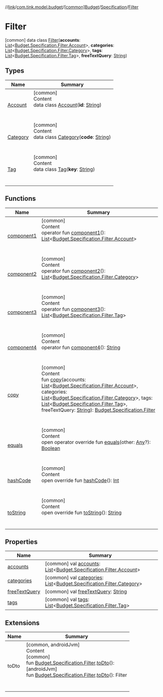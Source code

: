 //[link](../../../../index.md)/[com.tink.model.budget](../../../index.md)/[[common]Budget](../../index.md)/[Specification](../index.md)/[Filter](index.md)



# Filter  
 [common] data class [Filter](index.md)(**accounts**: [List](https://kotlinlang.org/api/latest/jvm/stdlib/kotlin.collections/-list/index.html)<[Budget.Specification.Filter.Account](-account/index.md)>, **categories**: [List](https://kotlinlang.org/api/latest/jvm/stdlib/kotlin.collections/-list/index.html)<[Budget.Specification.Filter.Category](-category/index.md)>, **tags**: [List](https://kotlinlang.org/api/latest/jvm/stdlib/kotlin.collections/-list/index.html)<[Budget.Specification.Filter.Tag](-tag/index.md)>, **freeTextQuery**: [String](https://kotlinlang.org/api/latest/jvm/stdlib/kotlin/-string/index.html))   


## Types  
  
|  Name|  Summary| 
|---|---|
| <a name="com.tink.model.budget/Budget.Specification.Filter.Account///PointingToDeclaration/"></a>[Account](-account/index.md)| <a name="com.tink.model.budget/Budget.Specification.Filter.Account///PointingToDeclaration/"></a>[common]  <br>Content  <br>data class [Account](-account/index.md)(**id**: [String](https://kotlinlang.org/api/latest/jvm/stdlib/kotlin/-string/index.html))  <br><br><br>
| <a name="com.tink.model.budget/Budget.Specification.Filter.Category///PointingToDeclaration/"></a>[Category](-category/index.md)| <a name="com.tink.model.budget/Budget.Specification.Filter.Category///PointingToDeclaration/"></a>[common]  <br>Content  <br>data class [Category](-category/index.md)(**code**: [String](https://kotlinlang.org/api/latest/jvm/stdlib/kotlin/-string/index.html))  <br><br><br>
| <a name="com.tink.model.budget/Budget.Specification.Filter.Tag///PointingToDeclaration/"></a>[Tag](-tag/index.md)| <a name="com.tink.model.budget/Budget.Specification.Filter.Tag///PointingToDeclaration/"></a>[common]  <br>Content  <br>data class [Tag](-tag/index.md)(**key**: [String](https://kotlinlang.org/api/latest/jvm/stdlib/kotlin/-string/index.html))  <br><br><br>


## Functions  
  
|  Name|  Summary| 
|---|---|
| <a name="com.tink.model.budget/Budget.Specification.Filter/component1/#/PointingToDeclaration/"></a>[component1](component1.md)| <a name="com.tink.model.budget/Budget.Specification.Filter/component1/#/PointingToDeclaration/"></a>[common]  <br>Content  <br>operator fun [component1](component1.md)(): [List](https://kotlinlang.org/api/latest/jvm/stdlib/kotlin.collections/-list/index.html)<[Budget.Specification.Filter.Account](-account/index.md)>  <br><br><br>
| <a name="com.tink.model.budget/Budget.Specification.Filter/component2/#/PointingToDeclaration/"></a>[component2](component2.md)| <a name="com.tink.model.budget/Budget.Specification.Filter/component2/#/PointingToDeclaration/"></a>[common]  <br>Content  <br>operator fun [component2](component2.md)(): [List](https://kotlinlang.org/api/latest/jvm/stdlib/kotlin.collections/-list/index.html)<[Budget.Specification.Filter.Category](-category/index.md)>  <br><br><br>
| <a name="com.tink.model.budget/Budget.Specification.Filter/component3/#/PointingToDeclaration/"></a>[component3](component3.md)| <a name="com.tink.model.budget/Budget.Specification.Filter/component3/#/PointingToDeclaration/"></a>[common]  <br>Content  <br>operator fun [component3](component3.md)(): [List](https://kotlinlang.org/api/latest/jvm/stdlib/kotlin.collections/-list/index.html)<[Budget.Specification.Filter.Tag](-tag/index.md)>  <br><br><br>
| <a name="com.tink.model.budget/Budget.Specification.Filter/component4/#/PointingToDeclaration/"></a>[component4](component4.md)| <a name="com.tink.model.budget/Budget.Specification.Filter/component4/#/PointingToDeclaration/"></a>[common]  <br>Content  <br>operator fun [component4](component4.md)(): [String](https://kotlinlang.org/api/latest/jvm/stdlib/kotlin/-string/index.html)  <br><br><br>
| <a name="com.tink.model.budget/Budget.Specification.Filter/copy/#kotlin.collections.List[com.tink.model.budget.Budget.Specification.Filter.Account]#kotlin.collections.List[com.tink.model.budget.Budget.Specification.Filter.Category]#kotlin.collections.List[com.tink.model.budget.Budget.Specification.Filter.Tag]#kotlin.String/PointingToDeclaration/"></a>[copy](copy.md)| <a name="com.tink.model.budget/Budget.Specification.Filter/copy/#kotlin.collections.List[com.tink.model.budget.Budget.Specification.Filter.Account]#kotlin.collections.List[com.tink.model.budget.Budget.Specification.Filter.Category]#kotlin.collections.List[com.tink.model.budget.Budget.Specification.Filter.Tag]#kotlin.String/PointingToDeclaration/"></a>[common]  <br>Content  <br>fun [copy](copy.md)(accounts: [List](https://kotlinlang.org/api/latest/jvm/stdlib/kotlin.collections/-list/index.html)<[Budget.Specification.Filter.Account](-account/index.md)>, categories: [List](https://kotlinlang.org/api/latest/jvm/stdlib/kotlin.collections/-list/index.html)<[Budget.Specification.Filter.Category](-category/index.md)>, tags: [List](https://kotlinlang.org/api/latest/jvm/stdlib/kotlin.collections/-list/index.html)<[Budget.Specification.Filter.Tag](-tag/index.md)>, freeTextQuery: [String](https://kotlinlang.org/api/latest/jvm/stdlib/kotlin/-string/index.html)): [Budget.Specification.Filter](index.md)  <br><br><br>
| <a name="kotlin/Any/equals/#kotlin.Any?/PointingToDeclaration/"></a>[equals](../../../../com.tink.service.user/[common]-user-profile-service-impl/index.md#%5Bkotlin%2FAny%2Fequals%2F%23kotlin.Any%3F%2FPointingToDeclaration%2F%5D%2FFunctions%2F1135467963)| <a name="kotlin/Any/equals/#kotlin.Any?/PointingToDeclaration/"></a>[common]  <br>Content  <br>open operator override fun [equals](../../../../com.tink.service.user/[common]-user-profile-service-impl/index.md#%5Bkotlin%2FAny%2Fequals%2F%23kotlin.Any%3F%2FPointingToDeclaration%2F%5D%2FFunctions%2F1135467963)(other: [Any](https://kotlinlang.org/api/latest/jvm/stdlib/kotlin/-any/index.html)?): [Boolean](https://kotlinlang.org/api/latest/jvm/stdlib/kotlin/-boolean/index.html)  <br><br><br>
| <a name="kotlin/Any/hashCode/#/PointingToDeclaration/"></a>[hashCode](../../../../com.tink.service.user/[common]-user-profile-service-impl/index.md#%5Bkotlin%2FAny%2FhashCode%2F%23%2FPointingToDeclaration%2F%5D%2FFunctions%2F1135467963)| <a name="kotlin/Any/hashCode/#/PointingToDeclaration/"></a>[common]  <br>Content  <br>open override fun [hashCode](../../../../com.tink.service.user/[common]-user-profile-service-impl/index.md#%5Bkotlin%2FAny%2FhashCode%2F%23%2FPointingToDeclaration%2F%5D%2FFunctions%2F1135467963)(): [Int](https://kotlinlang.org/api/latest/jvm/stdlib/kotlin/-int/index.html)  <br><br><br>
| <a name="kotlin/Any/toString/#/PointingToDeclaration/"></a>[toString](../../../../com.tink.service.user/[common]-user-profile-service-impl/index.md#%5Bkotlin%2FAny%2FtoString%2F%23%2FPointingToDeclaration%2F%5D%2FFunctions%2F1135467963)| <a name="kotlin/Any/toString/#/PointingToDeclaration/"></a>[common]  <br>Content  <br>open override fun [toString](../../../../com.tink.service.user/[common]-user-profile-service-impl/index.md#%5Bkotlin%2FAny%2FtoString%2F%23%2FPointingToDeclaration%2F%5D%2FFunctions%2F1135467963)(): [String](https://kotlinlang.org/api/latest/jvm/stdlib/kotlin/-string/index.html)  <br><br><br>


## Properties  
  
|  Name|  Summary| 
|---|---|
| <a name="com.tink.model.budget/Budget.Specification.Filter/accounts/#/PointingToDeclaration/"></a>[accounts](accounts.md)| <a name="com.tink.model.budget/Budget.Specification.Filter/accounts/#/PointingToDeclaration/"></a> [common] val [accounts](accounts.md): [List](https://kotlinlang.org/api/latest/jvm/stdlib/kotlin.collections/-list/index.html)<[Budget.Specification.Filter.Account](-account/index.md)>   <br>
| <a name="com.tink.model.budget/Budget.Specification.Filter/categories/#/PointingToDeclaration/"></a>[categories](categories.md)| <a name="com.tink.model.budget/Budget.Specification.Filter/categories/#/PointingToDeclaration/"></a> [common] val [categories](categories.md): [List](https://kotlinlang.org/api/latest/jvm/stdlib/kotlin.collections/-list/index.html)<[Budget.Specification.Filter.Category](-category/index.md)>   <br>
| <a name="com.tink.model.budget/Budget.Specification.Filter/freeTextQuery/#/PointingToDeclaration/"></a>[freeTextQuery](free-text-query.md)| <a name="com.tink.model.budget/Budget.Specification.Filter/freeTextQuery/#/PointingToDeclaration/"></a> [common] val [freeTextQuery](free-text-query.md): [String](https://kotlinlang.org/api/latest/jvm/stdlib/kotlin/-string/index.html)   <br>
| <a name="com.tink.model.budget/Budget.Specification.Filter/tags/#/PointingToDeclaration/"></a>[tags](tags.md)| <a name="com.tink.model.budget/Budget.Specification.Filter/tags/#/PointingToDeclaration/"></a> [common] val [tags](tags.md): [List](https://kotlinlang.org/api/latest/jvm/stdlib/kotlin.collections/-list/index.html)<[Budget.Specification.Filter.Tag](-tag/index.md)>   <br>


## Extensions  
  
|  Name|  Summary| 
|---|---|
| <a name="com.tink.service.budget//toDto/com.tink.model.budget.Budget.Specification.Filter#/PointingToDeclaration/"></a>toDto| <a name="com.tink.service.budget//toDto/com.tink.model.budget.Budget.Specification.Filter#/PointingToDeclaration/"></a>[common, androidJvm]  <br>Content  <br>[common]  <br>fun [Budget.Specification.Filter](index.md).[toDto](../../../../com.tink.service.budget/[common]to-dto.md)(): <ERROR CLASS>  <br>[androidJvm]  <br>fun [Budget.Specification.Filter](../../../[android-jvm]-budget/-specification/-filter/index.md).[toDto](../../../../com.tink.service.budget/[android-jvm]to-dto.md)(): Filter  <br><br><br>

